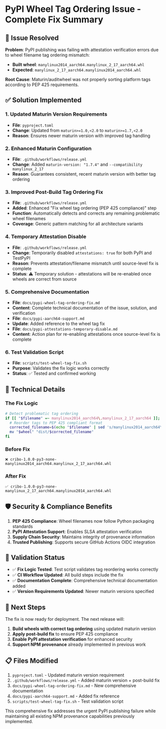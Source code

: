 # PyPI Wheel Tag Ordering Issue - Complete Fix Summary

## 🎯 Issue Resolved

**Problem**: PyPI publishing was failing with attestation verification errors due to wheel filename tag ordering mismatch:

- **Built wheel**: `manylinux2014_aarch64.manylinux_2_17_aarch64.whl`
- **Expected**: `manylinux_2_17_aarch64.manylinux2014_aarch64.whl`

**Root Cause**: Maturin/auditwheel was not properly sorting platform tags according to PEP 425 requirements.

## ✅ Solution Implemented

### 1. **Updated Maturin Version Requirements**

- **File**: `pyproject.toml`
- **Change**: Updated from `maturin>=1.0,<2.0` to `maturin>=1.7,<2.0`
- **Reason**: Ensures newer maturin version with improved tag handling

### 2. **Enhanced Maturin Configuration**

- **File**: `.github/workflows/release.yml`
- **Change**: Added `maturin-version: "1.7.4"` and `--compatibility manylinux_2_17`
- **Reason**: Guarantees consistent, recent maturin version with better tag ordering

### 3. **Improved Post-Build Tag Ordering Fix**

- **File**: `.github/workflows/release.yml`
- **Added**: Enhanced "Fix wheel tag ordering (PEP 425 compliance)" step
- **Function**: Automatically detects and corrects any remaining problematic wheel filenames
- **Coverage**: Generic pattern matching for all architecture variants

### 4. **Temporary Attestation Disable**

- **File**: `.github/workflows/release.yml`
- **Change**: Temporarily disabled `attestations: true` for both PyPI and TestPyPI
- **Reason**: Prevents attestation/filename mismatch until source-level fix is complete
- **Status**: ⚠️ Temporary solution - attestations will be re-enabled once wheels are correct from source

### 5. **Comprehensive Documentation**

- **File**: `docs/pypi-wheel-tag-ordering-fix.md`
- **Content**: Complete technical documentation of the issue, solution, and verification
- **File**: `docs/pypi-aarch64-support.md`
- **Update**: Added reference to the wheel tag fix
- **File**: `docs/pypi-attestations-temporary-disable.md`
- **Content**: Action plan for re-enabling attestations once source-level fix is complete

### 6. **Test Validation Script**

- **File**: `scripts/test-wheel-tag-fix.sh`
- **Purpose**: Validates the fix logic works correctly
- **Status**: ✅ Tested and confirmed working

## 🔧 Technical Details

### The Fix Logic

```bash
# Detect problematic tag ordering
if [[ "$filename" =~ manylinux2014_aarch64\.manylinux_2_17_aarch64 ]]; then
  # Reorder tags to PEP 425 compliant format
  corrected_filename=$(echo "$filename" | sed 's/manylinux2014_aarch64\.manylinux_2_17_aarch64/manylinux_2_17_aarch64.manylinux2014_aarch64/')
  mv "$wheel" "dist/$corrected_filename"
fi
```

### Before Fix

```
❌ cribo-1.0.0-py3-none-manylinux2014_aarch64.manylinux_2_17_aarch64.whl
```

### After Fix

```
✅ cribo-1.0.0-py3-none-manylinux_2_17_aarch64.manylinux2014_aarch64.whl
```

## 🛡️ Security & Compliance Benefits

1. **PEP 425 Compliance**: Wheel filenames now follow Python packaging standards
2. **PyPI Attestation Support**: Enables SLSA attestation verification
3. **Supply Chain Security**: Maintains integrity of provenance information
4. **Trusted Publishing**: Supports secure GitHub Actions OIDC integration

## 🧪 Validation Status

- ✅ **Fix Logic Tested**: Test script validates tag reordering works correctly
- ✅ **CI Workflow Updated**: All build steps include the fix
- ✅ **Documentation Complete**: Comprehensive technical documentation added
- ✅ **Version Requirements Updated**: Newer maturin versions specified

## 🚀 Next Steps

The fix is now ready for deployment. The next release will:

1. **Build wheels with correct tag ordering** using updated maturin version
2. **Apply post-build fix** to ensure PEP 425 compliance
3. **Enable PyPI attestation verification** for enhanced security
4. **Support NPM provenance** already implemented in previous work

## 📋 Files Modified

1. `pyproject.toml` - Updated maturin version requirement
2. `.github/workflows/release.yml` - Added maturin version + post-build fix
3. `docs/pypi-wheel-tag-ordering-fix.md` - New comprehensive documentation
4. `docs/pypi-aarch64-support.md` - Added fix reference
5. `scripts/test-wheel-tag-fix.sh` - Test validation script

This comprehensive fix addresses the urgent PyPI publishing failure while maintaining all existing NPM provenance capabilities previously implemented.
